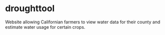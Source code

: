 # droughttool
Website allowing Californian farmers to view water data for their county and estimate water usage for certain crops.
